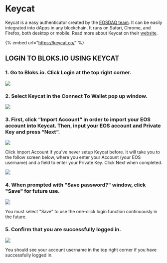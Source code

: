 # Keycat

Keycat is a easy authenticator created by the [EOSDAQ team](https://eosdaq.com/). It can be easily integrated into dApps in any blockchain. It runs on Safari, Chrome, and Firefox, both desktop or mobile. Read more about Keycat on their [website](https://eos.keycat.co).

{% embed url="https://keycat.co/" %}

##  LOGIN TO BLOKS.IO USING KEYCAT

### 1. Go to Bloks.io. Click Login at the top right corner. <a id="1-download-and-install-eostock-here"></a>

![](../../.gitbook/assets/image%20%28160%29.png)

### 2. Select Keycat in the Connect To Wallet pop up window. 

![](../../.gitbook/assets/image%20%28174%29.png)

### 3. First, click “Import Account” in order to import your EOS account into Keycat. Then, input your EOS account and Private Key and press “Next”.

![](../../.gitbook/assets/image%20%2811%29.png)

Click Import Account if you've never setup Keycat before. It will take you to the follow screen below, where you enter your Account \(your EOS username\) and a field to enter your Private Key. Click Next when completed.

![](../../.gitbook/assets/image%20%28169%29.png)



### 4. When prompted with "Save password?" window, click "Save" for future use.

![](../../.gitbook/assets/image%20%2810%29.png)

You must select "Save" to use the one-click login function continuously in the future.

### 5. Confirm that you are successfully logged in.

![](../../.gitbook/assets/image%20%2850%29.png)

You should see your account username in the top right corner if you have successfully logged in.




